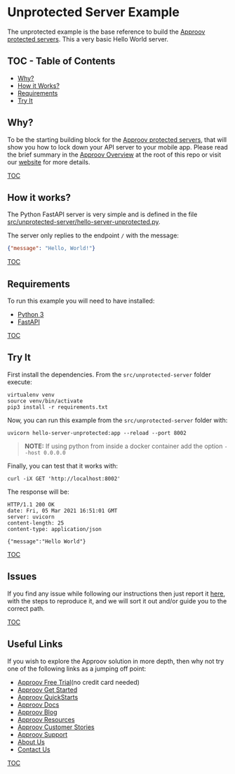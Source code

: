 # Unprotected Server Example

The unprotected example is the base reference to build the [Approov protected servers](/src/approov-protected-server/). This a very basic Hello World server.


## TOC - Table of Contents

* [Why?](#why)
* [How it Works?](#how-it-works)
* [Requirements](#requirements)
* [Try It](#try-it)


## Why?

To be the starting building block for the [Approov protected servers](/src/approov-protected-server/), that will show you how to lock down your API server to your mobile app. Please read the brief summary in the [Approov Overview](/OVERVIEW.md#why) at the root of this repo or visit our [website](https://approov.io/product) for more details.

[TOC](#toc---table-of-contents)


## How it works?

The Python FastAPI server is very simple and is defined in the file [src/unprotected-server/hello-server-unprotected.py](/src/unprotected-server/hello-server-unprotected.py).

The server only replies to the endpoint `/` with the message:

```json
{"message": "Hello, World!"}
```

[TOC](#toc---table-of-contents)


## Requirements

To run this example you will need to have installed:

* [Python 3](https://wiki.python.org/moin/BeginnersGuide/Download)
* [FastAPI](https://fastapi.tiangolo.com/tutorial/#install-fastapi)

[TOC](#toc---table-of-contents)


## Try It

First install the dependencies. From the `src/unprotected-server` folder execute:

```text
virtualenv venv
source venv/bin/activate
pip3 install -r requirements.txt
```

Now, you can run this example from the `src/unprotected-server` folder with:

```text
uvicorn hello-server-unprotected:app --reload --port 8002
```
> **NOTE:** If using python from inside a docker container add the option `--host 0.0.0.0`

Finally, you can test that it works with:

```text
curl -iX GET 'http://localhost:8002'
```

The response will be:

```text
HTTP/1.1 200 OK
date: Fri, 05 Mar 2021 16:51:01 GMT
server: uvicorn
content-length: 25
content-type: application/json

{"message":"Hello World"}
```

[TOC](#toc---table-of-contents)


## Issues

If you find any issue while following our instructions then just report it [here](https://github.com/approov/quickstart-python-fastapi-token-check/issues), with the steps to reproduce it, and we will sort it out and/or guide you to the correct path.

[TOC](#toc---table-of-contents)


## Useful Links

If you wish to explore the Approov solution in more depth, then why not try one of the following links as a jumping off point:

* [Approov Free Trial](https://approov.io/signup)(no credit card needed)
* [Approov Get Started](https://approov.io/product/demo)
* [Approov QuickStarts](https://approov.io/docs/latest/approov-integration-examples/)
* [Approov Docs](https://approov.io/docs)
* [Approov Blog](https://approov.io/blog/)
* [Approov Resources](https://approov.io/resource/)
* [Approov Customer Stories](https://approov.io/customer)
* [Approov Support](https://approov.io/contact)
* [About Us](https://approov.io/company)
* [Contact Us](https://approov.io/contact)

[TOC](#toc---table-of-contents)
